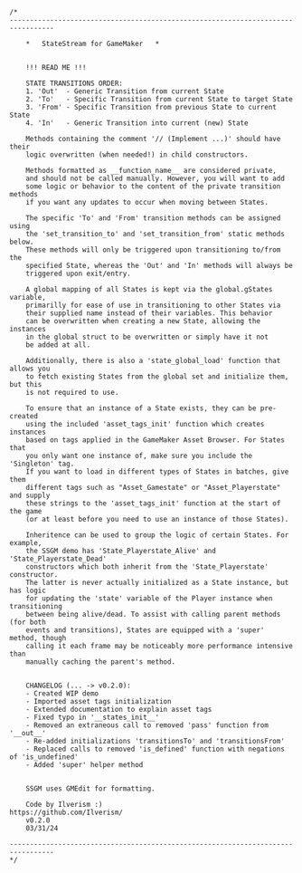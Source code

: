     /*
    ---------------------------------------------------------------------------------
	
		*   StateStream for GameMaker   *
		
		
		!!!	READ ME !!! 
		
	    STATE TRANSITIONS ORDER:
	    1. 'Out'  - Generic Transition from current State
	    2. 'To'   - Specific Transition from current State to target State
	    3. 'From' - Specific Transition from previous State to current State
	    4. 'In'   - Generic Transition into current (new) State
	
		Methods containing the comment '// (Implement ...)' should have their
		logic overwritten (when needed!) in child constructors.
		
		Methods formatted as __function_name__ are considered private,
		and should not be called manually. However, you will want to add
		some logic or behavior to the content of the private transition methods
		if you want any updates to occur when moving between States.
		
		The specific 'To' and 'From' transition methods can be assigned using
		the 'set_transition_to' and 'set_transition_from' static methods below.
		These methods will only be triggered upon transitioning to/from the
		specified State, whereas the 'Out' and 'In' methods will always be
		triggered upon exit/entry.
		
		A global mapping of all States is kept via the global.gStates variable,
		primarilly for ease of use in transitioning to other States via
		their supplied name instead of their variables. This behavior
		can be overwritten when creating a new State, allowing the instances
		in the global struct to be overwritten or simply have it not
		be added at all.
		
		Additionally, there is also a 'state_global_load' function that allows you
		to fetch existing States from the global set and initialize them, but this
		is not required to use.
		
		To ensure that an instance of a State exists, they can be pre-created
		using the included 'asset_tags_init' function which creates instances
		based on tags applied in the GameMaker Asset Browser. For States that
		you only want one instance of, make sure you include the 'Singleton' tag.
		If you want to load in different types of States in batches, give them
		different tags such as "Asset_Gamestate" or "Asset_Playerstate" and supply
		these strings to the 'asset_tags_init' function at the start of the game
		(or at least before you need to use an instance of those States).
		
		Inheritence can be used to group the logic of certain States. For example,
		the SSGM demo has 'State_Playerstate_Alive' and 'State_Playerstate_Dead'
		constructors which both inherit from the 'State_Playerstate' constructor.
		The latter is never actually initialized as a State instance, but has logic
		for updating the 'state' variable of the Player instance when transitioning
		between being alive/dead. To assist with calling parent methods (for both
		events and transitions), States are equipped with a 'super' method, though
		calling it each frame may be noticeably more performance intensive than
		manually caching the parent's method.
		
	
		CHANGELOG (... -> v0.2.0):
		- Created WIP demo
		- Imported asset tags initialization
		- Extended documentation to explain asset tags
		- Fixed typo in '__states_init__'
		- Removed an extraneous call to removed 'pass' function from '__out__'
		- Re-added initializations 'transitionsTo' and 'transitionsFrom'
		- Replaced calls to removed 'is_defined' function with negations of 'is_undefined'
		- Added 'super' helper method

		
		SSGM uses GMEdit for formatting.
		
		Code by Ilverism :) 					https://github.com/Ilverism/
		v0.2.0
		03/31/24
	
	---------------------------------------------------------------------------------
    */
